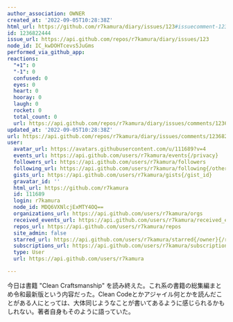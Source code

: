 ```yaml
---
author_association: OWNER
created_at: '2022-09-05T10:28:38Z'
html_url: https://github.com/r7kamura/diary/issues/123#issuecomment-1236822444
id: 1236822444
issue_url: https://api.github.com/repos/r7kamura/diary/issues/123
node_id: IC_kwDOHTcevs5JuGms
performed_via_github_app: 
reactions:
  "+1": 0
  "-1": 0
  confused: 0
  eyes: 0
  heart: 0
  hooray: 0
  laugh: 0
  rocket: 0
  total_count: 0
  url: https://api.github.com/repos/r7kamura/diary/issues/comments/1236822444/reactions
updated_at: '2022-09-05T10:28:38Z'
url: https://api.github.com/repos/r7kamura/diary/issues/comments/1236822444
user:
  avatar_url: https://avatars.githubusercontent.com/u/111689?v=4
  events_url: https://api.github.com/users/r7kamura/events{/privacy}
  followers_url: https://api.github.com/users/r7kamura/followers
  following_url: https://api.github.com/users/r7kamura/following{/other_user}
  gists_url: https://api.github.com/users/r7kamura/gists{/gist_id}
  gravatar_id: ''
  html_url: https://github.com/r7kamura
  id: 111689
  login: r7kamura
  node_id: MDQ6VXNlcjExMTY4OQ==
  organizations_url: https://api.github.com/users/r7kamura/orgs
  received_events_url: https://api.github.com/users/r7kamura/received_events
  repos_url: https://api.github.com/users/r7kamura/repos
  site_admin: false
  starred_url: https://api.github.com/users/r7kamura/starred{/owner}{/repo}
  subscriptions_url: https://api.github.com/users/r7kamura/subscriptions
  type: User
  url: https://api.github.com/users/r7kamura

---
```

今日は書籍 "Clean Craftsmanship" を読み終えた。これ系の書籍の総集編まとめ令和最新版という内容だった。Clean Codeとかアジャイル何とかを読んだことがある人にとっては、大体同じようなことが書いてあるように感じられるかもしれない。著者自身もそのように語っていた。